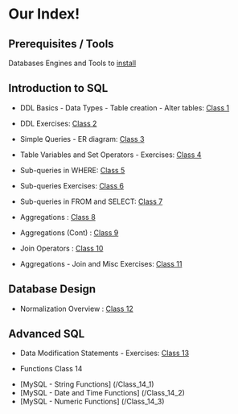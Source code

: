 # Our Index!

## Prerequisites / Tools

Databases Engines and Tools to [install](/Tools)

## Introduction to SQL

*  DDL Basics - Data Types - Table creation - Alter tables: [Class 1](/Class_01)

* DDL Exercises: [Class 2](/Class_02)

* Simple Queries - ER diagram: [Class 3](/Class_03)

* Table Variables and Set Operators - Exercises: [Class 4](/Class_04)

* Sub-queries in WHERE: [Class 5](/Class_05)

* Sub-queries Exercises: [Class 6](/Class_06)

* Sub-queries in FROM and SELECT: [Class 7](/Class_07)

* Aggregations :  [Class 8](/Class_08)

* Aggregations (Cont) :  [Class 9](/Class_09)

* Join Operators :  [Class 10](/Class_10)

* Aggregations - Join and Misc Exercises: [Class 11](/Class_11)

## Database Design
* Normalization Overview :  [Class 12](/Class_12)

## Advanced SQL
*  Data Modification Statements - Exercises: [Class 13](/Class_13)

*  Functions Class 14
  -  [MySQL - String Functions] (/Class_14_1)
  -  [MySQL - Date and Time Functions] (/Class_14_2)
  -  [MySQL - Numeric Functions] (/Class_14_3)

